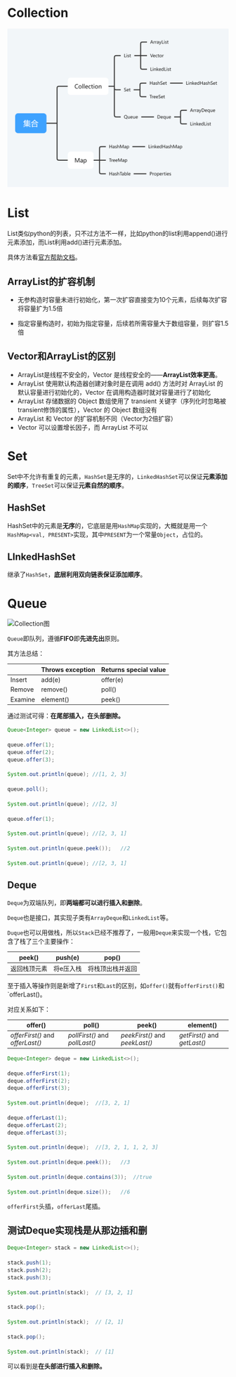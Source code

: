 # Collection

![Collection](Collection.png)

# List

List类似python的列表，只不过方法不一样，比如python的list利用append()进行元素添加，而List利用add()进行元素添加。

具体方法看[官方帮助文档](https://docs.oracle.com/en/java/javase/17/docs/api/index.html)。

## ArrayList的扩容机制

+ 无参构造时容量未进行初始化，第一次扩容直接变为10个元素，后续每次扩容将容量扩为1.5倍

+ 指定容量构造时，初始为指定容量，后续若所需容量大于数组容量，则扩容1.5倍

## Vector和ArrayList的区别

+ ArrayList是线程不安全的，Vector 是线程安全的——**ArrayList效率更高**。
+ ArrayList 使用默认构造器创建对象时是在调用 add() 方法时对 ArrayList 的默认容量进行初始化的，Vector 在调用构造器时就对容量进行了初始化
+ ArrayList 存储数据的 Object 数组使用了 transient 关键字（序列化时忽略被transient修饰的属性），Vector 的 Object 数组没有
+ ArrayList 和 Vector 的扩容机制不同（Vector为2倍扩容）
+ Vector 可以设置增长因子，而 ArrayList 不可以

# Set

Set中不允许有重复的元素，`HashSet`是无序的，`LinkedHashSet`可以保证**元素添加的顺序**，`TreeSet`可以保证**元素自然的顺序**。

## HashSet

HashSet中的元素是**无序**的，它底层是用`HashMap`实现的，大概就是用一个`HashMap<val, PRESENT>`实现，其中`PRESENT`为一个常量`Object`，占位的。

## LInkedHashSet

继承了`HashSet`，**底层利用双向链表保证添加顺序**。

# Queue

![Collection图](Collection图.png)

`Queue`即队列，遵循**FIFO**即**先进先出**原则。

其方法总结：

|         | Throws exception | Returns special value |
| ------- | ---------------- | --------------------- |
| Insert  | add(e)           | offer(e)              |
| Remove  | remove()         | poll()                |
| Examine | element()        | peek()                |

通过测试可得：**在尾部插入，在头部删除。**

~~~java
Queue<Integer> queue = new LinkedList<>();

queue.offer(1);
queue.offer(2);
queue.offer(3);

System.out.println(queue); //[1, 2, 3]

queue.poll();

System.out.println(queue); //[2, 3]

queue.offer(1);

System.out.println(queue); //[2, 3, 1]

System.out.println(queue.peek());   //2

System.out.println(queue); //[2, 3, 1]
~~~

## Deque

`Deque`为双端队列，即**两端都可以进行插入和删除**。

`Deque`也是接口，其实现子类有`ArrayDeque`和`LinkedList`等。

`Duque`也可以用做栈，所以`Stack`已经不推荐了，一般用`Deque`来实现一个栈，它包含了栈了三个主要操作：

| peek()       | push(e)   | pop()            |
| ------------ | --------- | ---------------- |
| 返回栈顶元素 | 将e压入栈 | 将栈顶出栈并返回 |

至于插入等操作则是新增了`First`和`Last`的区别，如`offer()`就有`offerFirst()`和`offerLast()。

对应关系如下：

| offer()                          | poll()                         | peek()                         | element()                    |
| -------------------------------- | ------------------------------ | ------------------------------ | ---------------------------- |
| *offerFirst()* and *offerLast()* | *pollFirst()* and *pollLast()* | *peekFirst()* and *peekLast()* | *getFirst()* and *getLast()* |

~~~java
Deque<Integer> deque = new LinkedList<>();

deque.offerFirst(1);
deque.offerFirst(2);
deque.offerFirst(3);

System.out.println(deque);  //[3, 2, 1]

deque.offerLast(1);
deque.offerLast(2);
deque.offerLast(3);

System.out.println(deque);  //[3, 2, 1, 1, 2, 3]

System.out.println(deque.peek());   //3

System.out.println(deque.contains(3));  //true

System.out.println(deque.size());   //6
~~~

`offerFirst`头插，`offerLast`尾插。

## 测试Deque实现栈是从那边插和删

~~~java
Deque<Integer> stack = new LinkedList<>();

stack.push(1);
stack.push(2);
stack.push(3);

System.out.println(stack);  // [3, 2, 1]

stack.pop();

System.out.println(stack);  // [2, 1]

stack.pop();

System.out.println(stack);  // [1]
~~~

可以看到是**在头部进行插入和删除。**
